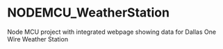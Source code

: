 # NODEMCU_WeatherStation
Node MCU project with integrated webpage showing data for Dallas One Wire Weather Station

